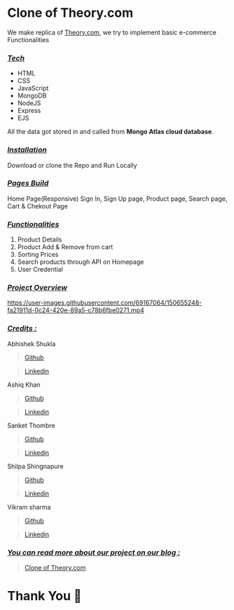 # Clone of Theory.com

We make replica of <a href="https://www.theory.com" target="_blank">Theory.com</a>, we try to implement basic e-commerce Functionalities

<div style='page-break-after: always'></div>

### _<u>Tech</u>_

- HTML
- CSS
- JavaScript
- MongoDB
- NodeJS
- Express
- EJS

All the data got stored in and called from <b>Mongo Atlas cloud database</b>.

<div style='page-break-after: always'></div>

### _<u>Installation</u>_

Download or clone the Repo and Run Locally

<div style='page-break-after: always'></div>

### _<u>Pages Build</u>_

Home Page(Responsive)
Sign In, Sign Up page,
Product page, Search page, Cart & Chekout Page

<div style='page-break-after: always'></div>

### _<u>Functionalities</u>_

1. Product Details
2. Product Add & Remove from cart
3. Sorting Prices
4. Search products through API on Homepage
5. User Credential

<div style='page-break-after: always'></div>

### _<u>Project Overview</u>_

https://user-images.githubusercontent.com/69167064/150655248-fa21911d-0c24-420e-89a5-c78b6fbe0271.mp4

<div style='page-break-after: always'></div>

### _<u>Credits :</u>_

Abhishek Shukla

> <a href="https://github.com/shuklabhisekh" target="_blank">Github</a>

> <a href="https://www.linkedin.com/in/shuklabhisekh/" target="_blank">Linkedin</a>

Ashiq Khan

> <a href="https://github.com/ashiq352" target="_blank">Github</a>

> <a href="https://www.linkedin.com/in/ashiq-khan-412709222" target="_blank">Linkedin</a>

Sanket Thombre

> <a href="https://github.com/sanket008" target="_blank">Github</a>

> <a href="https://www.linkedin.com/in/sanket-thombre-13632b114" target="_blank">Linkedin</a>

Shilpa Shingnapure

> <a href="https://github.com/shilpashingnapure" target="_blank">Github</a>

> <a href="https://www.linkedin.com/in/shilpa-shingnapure-134b4320a/" target="_blank">Linkedin</a>

Vikram sharma

> <a href="https://github.com/vikram-sharma1" target="_blank">Github</a>

> <a href="https://www.linkedin.com/in/vikram--sharma/" target="_blank">Linkedin</a>

### _<u>You can read more about our project on our blog : </u>_

> <a href="https://shuklabhisekh.medium.com/clone-of-theory-com-using-pure-html-css-advanced-js-c6503e028f1b" target="_blank">Clone of Theory.com</a>

# Thank You :sparkling_heart:
